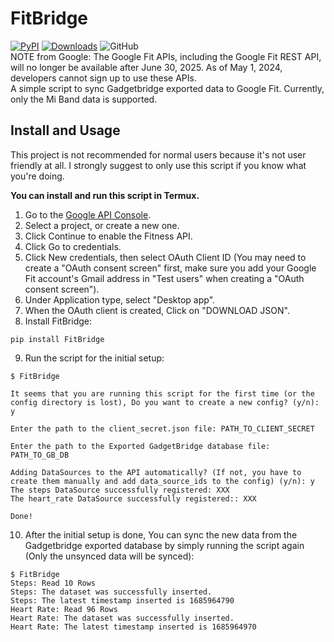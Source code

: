 # FitBridge
[![PyPI](https://img.shields.io/pypi/v/FitBridge)](https://pypi.org/project/FitBridge/)
[![Downloads](https://static.pepy.tech/badge/fitbridge)](https://pepy.tech/project/fitbridge)
![GitHub](https://img.shields.io/github/license/moh53n/FitBridge?color=black)    
NOTE from Google: The Google Fit APIs, including the Google Fit REST API, will no longer be available after June 30, 2025. As of May 1, 2024, developers cannot sign up to use these APIs.     
A simple script to sync Gadgetbridge exported data to Google Fit. Currently, only the Mi Band data is supported.

## Install and Usage

This project is not recommended for normal users because it's not user friendly at all. I strongly suggest to only use this script if you know what you're doing.   
    
**You can install and run this script in Termux.**    
    
1. Go to the [Google API Console](https://console.cloud.google.com/flows/enableapi?apiid=fitness).    
2. Select a project, or create a new one.    
3. Click Continue to enable the Fitness API.    
4. Click Go to credentials.    
5. Click New credentials, then select OAuth Client ID (You may need to create a "OAuth consent screen" first, make sure you add your Google Fit account's Gmail address in "Test users" when creating a "OAuth consent screen").    
6. Under Application type, select "Desktop app".    
7. When the OAuth client is created, Click on "DOWNLOAD JSON".
8. Install FitBridge:    
```
pip install FitBridge
```    
9. Run the script for the initial setup:
```
$ FitBridge 

It seems that you are running this script for the first time (or the config directory is lost), Do you want to create a new config? (y/n): y

Enter the path to the client_secret.json file: PATH_TO_CLIENT_SECRET

Enter the path to the Exported GadgetBridge database file: PATH_TO_GB_DB

Adding DataSources to the API automatically? (If not, you have to create them manually and add data_source_ids to the config) (y/n): y
The steps DataSource successfully registered: XXX
The heart_rate DataSource successfully registered:: XXX

Done!
```
10. After the initial setup is done, You can sync the new data from the Gadgetbridge exported database by simply running the script again (Only the unsynced data will be synced):
```
$ FitBridge
Steps: Read 10 Rows
Steps: The dataset was successfully inserted.
Steps: The latest timestamp inserted is 1685964790
Heart Rate: Read 96 Rows
Heart Rate: The dataset was successfully inserted.
Heart Rate: The latest timestamp inserted is 1685964970
```
